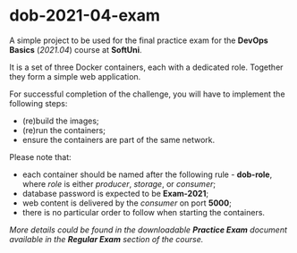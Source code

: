 # dob-2021-04-exam
A simple project to be used for the final practice exam for the **DevOps Basics** (*2021.04*) course at **SoftUni**. 

It is a set of three Docker containers, each with a dedicated role. Together they form a simple web application.

For successful completion of the challenge, you will have to implement the following steps:
 - (re)build the images;
 - (re)run the containers;
 - ensure the containers are part of the same network.

Please note that:
 - each container should be named after the following rule - **dob-role**, where *role* is either *producer*, *storage*, or *consumer*;
 - database password is expected to be **Exam-2021**;
 - web content is delivered by the *consumer* on port **5000**;
 - there is no particular order to follow when starting the containers.

*More details could be found in the downloadable **Practice Exam** document available in the **Regular Exam** section of the course.*